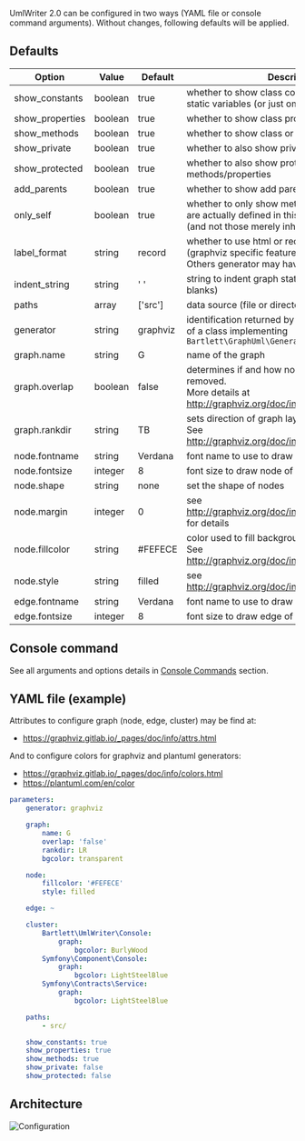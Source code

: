 <!-- markdownlint-disable MD013 -->
UmlWriter 2.0 can be configured in two ways (YAML file or console command arguments).
Without changes, following defaults will be applied.

## Defaults

| Option          | Value    | Default  | Description                                                                                                                |
|-----------------|----------|----------|----------------------------------------------------------------------------------------------------------------------------|
| show_constants  | boolean  | true     | whether to show class constants as readonly static variables (or just omit them completely)                                |
| show_properties | boolean  | true     | whether to show class properties                                                                                           |
| show_methods    | boolean  | true     | whether to show class or interface methods                                                                                 |
| show_private    | boolean  | true     | whether to also show private methods/properties                                                                            |
| show_protected  | boolean  | true     | whether to also show protected methods/properties                                                                          |
| add_parents     | boolean  | true     | whether to show add parent classes or interfaces                                                                           |
| only_self       | boolean  | true     | whether to only show methods/properties that are actually defined in this class <br/> (and not those merely inherited from base) |
| label_format    | string   | record   | whether to use html or record formatted labels (graphviz specific feature).<br/> Others generator may have different values      |
| indent_string   | string   | '  '     | string to indent graph statement parts (two blanks)                                                                                    |
| paths           | array    | ['src']  | data source (file or directory) to parse                                                                                   |
| generator       | string   | graphviz | identification returned by `getName()` method <br/> of a class implementing `Bartlett\GraphUml\Generator\GeneratorInterface` |
| graph.name      | string   | G        | name of the graph                                                                                                          |
| graph.overlap   | boolean  | false    | determines if and how node overlaps should be removed. <br/> More details at http://graphviz.org/doc/info/attrs.html#d:overlap |
| graph.rankdir   | string   | TB       | sets direction of graph layout (Top to Bottom). <br/> See http://graphviz.org/doc/info/attrs.html#d:rankdir                |
| node.fontname   | string   | Verdana  | font name to use to draw node of the graph                                                                                 |
| node.fontsize   | integer  | 8        | font size to draw node of the graph                                                                                        |
| node.shape      | string   | none     | set the shape of nodes                                                                                                     |
| node.margin     | integer  | 0        | see http://graphviz.org/doc/info/attrs.html#d:margin for details                                                           |
| node.fillcolor  | string   | #FEFECE  | color used to fill background color of nodes. <br /> See http://graphviz.org/doc/info/attrs.html#d:fillcolor               |
| node.style      | string   | filled   | see http://graphviz.org/doc/info/attrs.html#d:style                                                                        |
| edge.fontname   | string   | Verdana  | font name to use to draw edge of the graph                                                                                 |
| edge.fontsize   | integer  | 8        | font size to draw edge of the graph                                                                                        |

## Console command

See all arguments and options details in [Console Commands](../02_Console_Commands/diagram_class.md) section.

## YAML file (example)

Attributes to configure graph (node, edge, cluster) may be find at:
- <https://graphviz.gitlab.io/_pages/doc/info/attrs.html>

And to configure colors for graphviz and plantuml generators:
- <https://graphviz.gitlab.io/_pages/doc/info/colors.html>
- <https://plantuml.com/en/color>

```yaml
parameters:
    generator: graphviz

    graph:
        name: G
        overlap: 'false'
        rankdir: LR
        bgcolor: transparent

    node:
        fillcolor: '#FEFECE'
        style: filled

    edge: ~

    cluster:
        Bartlett\UmlWriter\Console:
            graph:
                bgcolor: BurlyWood
        Symfony\Component\Console:
            graph:
                bgcolor: LightSteelBlue
        Symfony\Contracts\Service:
            graph:
                bgcolor: LightSteelBlue

    paths:
        - src/

    show_constants: true
    show_properties: true
    show_methods: true
    show_private: false
    show_protected: false

```

## Architecture

![Configuration](./umlwriter_config.svg)
